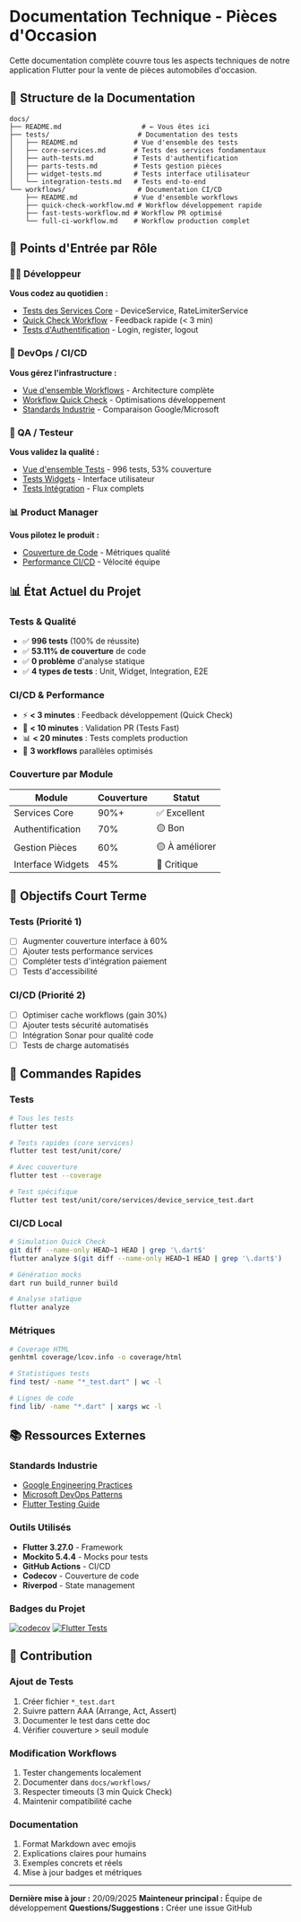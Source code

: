 # Documentation Technique - Pièces d'Occasion

Cette documentation complète couvre tous les aspects techniques de notre application Flutter pour la vente de pièces automobiles d'occasion.

## 📂 Structure de la Documentation

```
docs/
├── README.md                    # ← Vous êtes ici
├── tests/                      # Documentation des tests
│   ├── README.md              # Vue d'ensemble des tests
│   ├── core-services.md       # Tests des services fondamentaux
│   ├── auth-tests.md          # Tests d'authentification
│   ├── parts-tests.md         # Tests gestion pièces
│   ├── widget-tests.md        # Tests interface utilisateur
│   └── integration-tests.md   # Tests end-to-end
└── workflows/                  # Documentation CI/CD
    ├── README.md              # Vue d'ensemble workflows
    ├── quick-check-workflow.md # Workflow développement rapide
    ├── fast-tests-workflow.md # Workflow PR optimisé
    └── full-ci-workflow.md    # Workflow production complet
```

## 🎯 Points d'Entrée par Rôle

### 👨‍💻 Développeur
**Vous codez au quotidien :**
- [Tests des Services Core](./tests/core-services.md) - DeviceService, RateLimiterService
- [Quick Check Workflow](./workflows/quick-check-workflow.md) - Feedback rapide (< 3 min)
- [Tests d'Authentification](./tests/auth-tests.md) - Login, register, logout

### 🔧 DevOps / CI/CD
**Vous gérez l'infrastructure :**
- [Vue d'ensemble Workflows](./workflows/README.md) - Architecture complète
- [Workflow Quick Check](./workflows/quick-check-workflow.md) - Optimisations développement
- [Standards Industrie](./workflows/README.md#🏢-standards-de-lindustrie) - Comparaison Google/Microsoft

### 🧪 QA / Testeur
**Vous validez la qualité :**
- [Vue d'ensemble Tests](./tests/README.md) - 996 tests, 53% couverture
- [Tests Widgets](./tests/widget-tests.md) - Interface utilisateur
- [Tests Intégration](./tests/integration-tests.md) - Flux complets

### 📊 Product Manager
**Vous pilotez le produit :**
- [Couverture de Code](./tests/README.md#📊-statistiques-actuelles) - Métriques qualité
- [Performance CI/CD](./workflows/README.md#📈-performance-et-optimisations) - Vélocité équipe

## 📊 État Actuel du Projet

### Tests & Qualité
- ✅ **996 tests** (100% de réussite)
- ✅ **53.11% de couverture** de code
- ✅ **0 problème** d'analyse statique
- ✅ **4 types de tests** : Unit, Widget, Integration, E2E

### CI/CD & Performance
- ⚡ **< 3 minutes** : Feedback développement (Quick Check)
- 🚀 **< 10 minutes** : Validation PR (Tests Fast)
- 📊 **< 20 minutes** : Tests complets production
- 🔄 **3 workflows** parallèles optimisés

### Couverture par Module
| Module | Couverture | Statut |
|--------|------------|---------|
| Services Core | 90%+ | ✅ Excellent |
| Authentification | 70% | 🟡 Bon |
| Gestion Pièces | 60% | 🟡 À améliorer |
| Interface Widgets | 45% | 🔴 Critique |

## 🎯 Objectifs Court Terme

### Tests (Priorité 1)
- [ ] Augmenter couverture interface à 60%
- [ ] Ajouter tests performance services
- [ ] Compléter tests d'intégration paiement
- [ ] Tests d'accessibilité

### CI/CD (Priorité 2)
- [ ] Optimiser cache workflows (gain 30%)
- [ ] Ajouter tests sécurité automatisés
- [ ] Intégration Sonar pour qualité code
- [ ] Tests de charge automatisés

## 🚀 Commandes Rapides

### Tests
```bash
# Tous les tests
flutter test

# Tests rapides (core services)
flutter test test/unit/core/

# Avec couverture
flutter test --coverage

# Test spécifique
flutter test test/unit/core/services/device_service_test.dart
```

### CI/CD Local
```bash
# Simulation Quick Check
git diff --name-only HEAD~1 HEAD | grep '\.dart$'
flutter analyze $(git diff --name-only HEAD~1 HEAD | grep '\.dart$')

# Génération mocks
dart run build_runner build

# Analyse statique
flutter analyze
```

### Métriques
```bash
# Coverage HTML
genhtml coverage/lcov.info -o coverage/html

# Statistiques tests
find test/ -name "*_test.dart" | wc -l

# Lignes de code
find lib/ -name "*.dart" | xargs wc -l
```

## 📚 Ressources Externes

### Standards Industrie
- [Google Engineering Practices](https://google.github.io/eng-practices/)
- [Microsoft DevOps Patterns](https://docs.microsoft.com/en-us/azure/devops/)
- [Flutter Testing Guide](https://flutter.dev/docs/testing)

### Outils Utilisés
- **Flutter 3.27.0** - Framework
- **Mockito 5.4.4** - Mocks pour tests
- **GitHub Actions** - CI/CD
- **Codecov** - Couverture de code
- **Riverpod** - State management

### Badges du Projet
[![codecov](https://codecov.io/gh/Nasko-dev/auto_pieces_app/graph/badge.svg?token=2fd97141-39a0-41e5-b98f-0bea5fa8a5b9)](https://codecov.io/gh/Nasko-dev/auto_pieces_app)
[![Flutter Tests](https://github.com/Nasko-dev/auto_pieces_app/actions/workflows/flutter_tests.yml/badge.svg)](https://github.com/Nasko-dev/auto_pieces_app/actions)

## 🤝 Contribution

### Ajout de Tests
1. Créer fichier `*_test.dart`
2. Suivre pattern AAA (Arrange, Act, Assert)
3. Documenter le test dans cette doc
4. Vérifier couverture > seuil module

### Modification Workflows
1. Tester changements localement
2. Documenter dans `docs/workflows/`
3. Respecter timeouts (3 min Quick Check)
4. Maintenir compatibilité cache

### Documentation
1. Format Markdown avec emojis
2. Explications claires pour humains
3. Exemples concrets et réels
4. Mise à jour badges et métriques

---

**Dernière mise à jour :** 20/09/2025
**Mainteneur principal :** Équipe de développement
**Questions/Suggestions :** Créer une issue GitHub